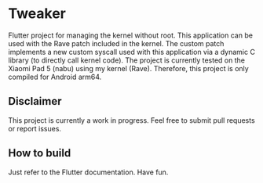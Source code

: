 # Tweaker

Flutter project for managing the kernel without root. This application can be used with the Rave patch included in the kernel.
The custom patch implements a new custom syscall used with this application via a dynamic C library (to directly call kernel code).
The project is currently tested on the Xiaomi Pad 5 (nabu) using my kernel (Rave).
Therefore, this project is only compiled for Android arm64.

## Disclaimer

This project is currently a work in progress. Feel free to submit pull requests or report issues.

## How to build

Just refer to the Flutter documentation. Have fun.
